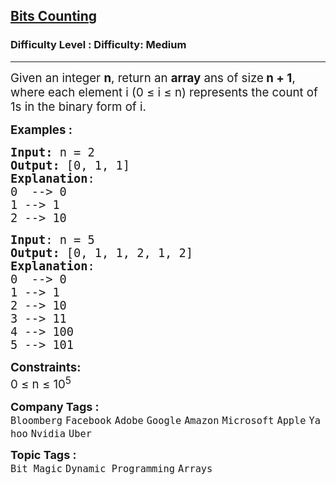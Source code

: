 <h2><a href="https://www.geeksforgeeks.org/problems/bits-counting/1?page=2&company=Uber,Media.net&sortBy=submissions">Bits Counting</a></h2><h3>Difficulty Level : Difficulty: Medium</h3><hr><div class="problems_problem_content__Xm_eO"><p><span style="font-size: 14pt;">Given an integer <strong>n</strong>, return an <strong>array</strong> ans of size<strong> n + 1</strong>, where each element i (0 ≤ i ≤ n) represents the count of 1s in the binary form of i.</span></p>
<p><span style="font-size: 14pt;"><strong>Examples :</strong></span></p>
<pre><span style="font-size: 14pt;"><strong>Input: </strong>n = 2
<strong>Output:&nbsp;</strong>[0, 1, 1]
<strong>Explanation</strong>:<br>0  --&gt; 0<br>1 --&gt; 1<br>2 --&gt; 10<br></span></pre>
<pre><span style="font-size: 14pt;"><strong>Input</strong>: n = 5
<strong>Output: </strong>[0, 1, 1, 2, 1, 2] 
<strong>Explanation</strong>: <br>0  --&gt; 0<br>1 --&gt; 1<br>2 --&gt; 10<br>3 --&gt; 11<br>4 --&gt; 100<br>5 --&gt; 101</span></pre>
<p><span style="font-size: 14pt;"><strong>Constraints:</strong><br>0 ≤ n ≤ 10<sup>5</sup></span></p></div><p><span style=font-size:18px><strong>Company Tags : </strong><br><code>Bloomberg</code>&nbsp;<code>Facebook</code>&nbsp;<code>Adobe</code>&nbsp;<code>Google</code>&nbsp;<code>Amazon</code>&nbsp;<code>Microsoft</code>&nbsp;<code>Apple</code>&nbsp;<code>Yahoo</code>&nbsp;<code>Nvidia</code>&nbsp;<code>Uber</code>&nbsp;<br><p><span style=font-size:18px><strong>Topic Tags : </strong><br><code>Bit Magic</code>&nbsp;<code>Dynamic Programming</code>&nbsp;<code>Arrays</code>&nbsp;